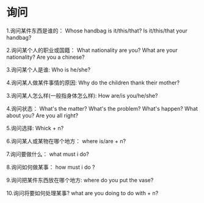 # 询问

1.询问某件东西是谁的：
  Whose handbag is it/this/that?
  Is it/this/that your handbag?

2.询问某个人的职业或国籍：
  What nationality are you?
  What are your nationality?
  Are you a chinese?

3.询问某个人是谁:
  Who is he/she?

4.询问某人做某件事情的原因:
  Why do the children thank their mother?

3.询问某人怎么样(一般指身体怎么样):
  How are/is you/he/she?

4.询问状态：
  What's the matter?
  What's the problem?
  What's happen?
  What about you?
  Are you all right?

5.询问选择:
  Whick + n?

6.询问某人或某物在哪个地方：
 where is/are + n?


7.询问要做什么：
  what must i do?

8.询问如何做某事：
  how must i do ?

9.询问把某件东西放在哪个地方:
  where do you put the vase?

10.询问将要如何处理某事?
  what are you doing to do with + n?  

